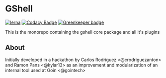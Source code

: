 # GShell

[![lerna](https://img.shields.io/badge/maintained%20with-lerna-cc00ff.svg)](https://lernajs.io/)
[![Codacy Badge](https://api.codacy.com/project/badge/Grade/23d13b02945b40819e195493421d1cba)](https://www.codacy.com/app/crodriguezanton/gshell?utm_source=github.com&amp;utm_medium=referral&amp;utm_content=crodriguezanton/gshell&amp;utm_campaign=Badge_Grade) [![Greenkeeper badge](https://badges.greenkeeper.io/gointech/gshell.svg)](https://greenkeeper.io/)

This is the monorepo containing the gshell core package and all it's plugins

## About

Initially developed in a hackathon by Carlos Rodríguez <@crodriguezanton> and Ramon Pans <@kylar13> as an improvement
 and modularization of an internal tool used at Goin <@gointech>
